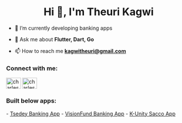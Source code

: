 <h1 align="center">Hi 👋, I'm Theuri Kagwi</h1>

- 🔭 I’m currently developing banking apps

- 💬 Ask me about **Flutter, Dart, Go**

- 📫 How to reach me **kagwitheuri@gmail.com**

<h3 align="left">Connect with me:</h3>
<p align="left">
<a href="https://linkedin.com/in/charleskagwi" target="blank"><img align="center" src="https://raw.githubusercontent.com/rahuldkjain/github-profile-readme-generator/master/src/images/icons/Social/linked-in-alt.svg" alt="charleskagwi" height="30" width="40" /></a>
<a href="https://twitter.com/theurikagwi" target="blank"><img align="center" src="https://encrypted-tbn0.gstatic.com/images?q=tbn:ANd9GcSlSjNPRJt0l1rzDaa3vPGPffxSv1vHv1-S8Q&s" alt="charles_kagwi" height="30" width="40" /></a>
</p>

<h3>Built below apps:</h3>
<p>
- <a href="https://play.google.com/store/apps/details?id=com.craftsilicon.tsedeybnk&hl=en_US">Tsedey Banking App</a>
- <a href="https://play.google.com/store/apps/details?id=com.craftsilicon.visionfundbnk&hl=en_US">VisionFund Banking App</a>
- <a href="https://play.google.com/store/apps/details?id=com.craftsilicon.kunity&hl=en">K-Unity Sacco App</a>
</p>
